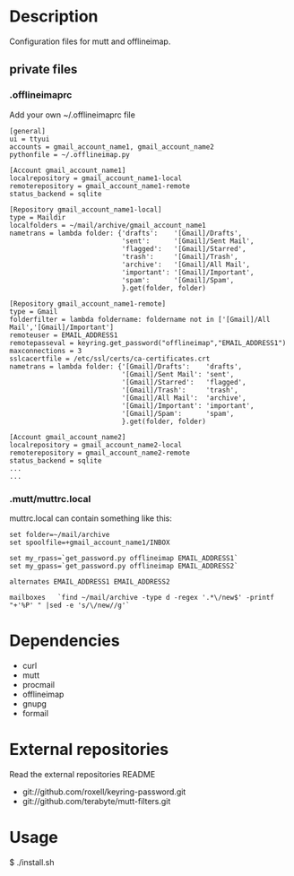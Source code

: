 # Description
Configuration files for mutt and offlineimap.

## private files
### .offlineimaprc
Add your own ~/.offlineimaprc file
```
[general]
ui = ttyui
accounts = gmail_account_name1, gmail_account_name2
pythonfile = ~/.offlineimap.py

[Account gmail_account_name1]
localrepository = gmail_account_name1-local
remoterepository = gmail_account_name1-remote
status_backend = sqlite

[Repository gmail_account_name1-local]
type = Maildir
localfolders = ~/mail/archive/gmail_account_name1
nametrans = lambda folder: {'drafts':    '[Gmail]/Drafts',
                            'sent':      '[Gmail]/Sent Mail',
                            'flagged':   '[Gmail]/Starred',
                            'trash':     '[Gmail]/Trash',
                            'archive':   '[Gmail]/All Mail',
                            'important': '[Gmail]/Important',
                            'spam':      '[Gmail]/Spam',
                            }.get(folder, folder)

[Repository gmail_account_name1-remote]
type = Gmail
folderfilter = lambda foldername: foldername not in ['[Gmail]/All Mail','[Gmail]/Important']
remoteuser = EMAIL_ADDRESS1
remotepasseval = keyring.get_password("offlineimap","EMAIL_ADDRESS1")
maxconnections = 3
sslcacertfile = /etc/ssl/certs/ca-certificates.crt
nametrans = lambda folder: {'[Gmail]/Drafts':    'drafts',
                            '[Gmail]/Sent Mail': 'sent',
                            '[Gmail]/Starred':   'flagged',
                            '[Gmail]/Trash':     'trash',
                            '[Gmail]/All Mail':  'archive',
                            '[Gmail]/Important': 'important',
                            '[Gmail]/Spam':      'spam',
                            }.get(folder, folder)

[Account gmail_account_name2]
localrepository = gmail_account_name2-local
remoterepository = gmail_account_name2-remote
status_backend = sqlite
...
...

```

### .mutt/muttrc.local
muttrc.local can contain something like this:

```
set folder=~/mail/archive
set spoolfile=+gmail_account_name1/INBOX

set my_rpass=`get_password.py offlineimap EMAIL_ADDRESS1`
set my_gpass=`get_password.py offlineimap EMAIL_ADDRESS2`

alternates EMAIL_ADDRESS1 EMAIL_ADDRESS2

mailboxes   `find ~/mail/archive -type d -regex '.*\/new$' -printf "+'%P' " |sed -e 's/\/new//g'`
```

# Dependencies
 - curl
 - mutt
 - procmail
 - offlineimap
 - gnupg
 - formail

# External repositories
 Read the external repositories README
 - git://github.com/roxell/keyring-password.git
 - git://github.com/terabyte/mutt-filters.git

# Usage
$ ./install.sh
